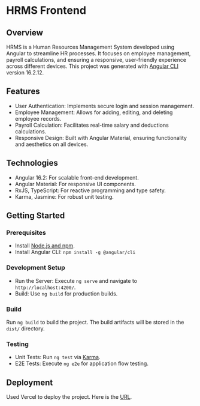 # HRMS Frontend

## Overview

HRMS is a Human Resources Management System developed using Angular to streamline HR processes. It focuses on employee management, payroll calculations, and ensuring a responsive, user-friendly experience across different devices.
This project was generated with [Angular CLI](https://github.com/angular/angular-cli) version 16.2.12.

## Features

- User Authentication: Implements secure login and session management.
- Employee Management: Allows for adding, editing, and deleting employee records.
- Payroll Calculation: Facilitates real-time salary and deductions calculations.
- Responsive Design: Built with Angular Material, ensuring functionality and aesthetics on all devices.

## Technologies

- Angular 16.2: For scalable front-end development.
- Angular Material: For responsive UI components.
- RxJS, TypeScript: For reactive programming and type safety.
- Karma, Jasmine: For robust unit testing.

## Getting Started

### Prerequisites

- Install [Node.js and npm](https://nodejs.org/en).
- Install Angular CLI: `npm install -g @angular/cli`

### Development Setup

- Run the Server: Execute `ng serve` and navigate to `http://localhost:4200/`.
- Build: Use `ng build` for production builds.

### Build

Run `ng build` to build the project. The build artifacts will be stored in the `dist/` directory.

### Testing

- Unit Tests: Run `ng test` via [Karma](https://karma-runner.github.io).
- E2E Tests: Execute `ng e2e` for application flow testing.

## Deployment

Used Vercel to deploy the project. Here is the [URL](https://hr-com.vercel.app/). 